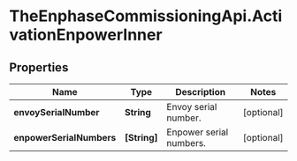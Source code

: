 # TheEnphaseCommissioningApi.ActivationEnpowerInner

## Properties

Name | Type | Description | Notes
------------ | ------------- | ------------- | -------------
**envoySerialNumber** | **String** | Envoy serial number. | [optional] 
**enpowerSerialNumbers** | **[String]** | Enpower serial numbers. | [optional] 



